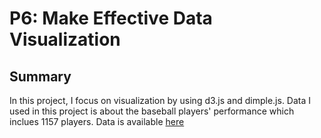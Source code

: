 # P6: Make Effective Data Visualization

## Summary
In this project, I focus on visualization by using d3.js and dimple.js.
Data I used in this project is about the baseball players' performance which inclues 1157 players.
Data is available [here](https://docs.google.com/document/d/1w7KhqotVi5eoKE3I_AZHbsxdr-NmcWsLTIiZrpxWx4w/pub?embedded=true)
